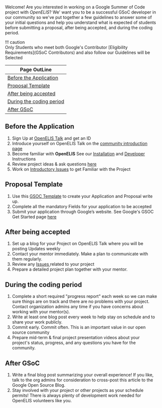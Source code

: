 Welcome! Are you interested in working on a Google Summer of Code project with *OpenELIS*? We' want you to be a successful GSoC developer in our community so we've put together a few guidelines to answer some of your initial questions and help you understand what is expected of students before submitting a proposal, after being accepted, and during the coding period.

!!! caution  
    Only Students who meet both Google's Contributor [Eligibility Requirements](GSoC Contributors) and also follow our Guidelines will be Selected

|Page OutLine|
|--|
|[Before the Application](#before-the-application)|
|[Proposal Template](#proposal-template)|
|[After being accepted](#after-being-accepted)|
|[During the coding period](#during-the-coding-period)|
|[After GSoC](#after-gsoc)|

## Before the Application
 1. Sign Up at [OpenELIS Talk](https://talk.openelis-global.org/) and get an ID 
 1. Introduce yourself on OpenELIS Talk on the [community introduction page](https://talk.openelis-global.org/t/welcome-please-introduce-yourself/155/8)
 1. Become familiar with **OpenELIS**
   See our [Installation](https://docs.openelis-global.org/en/latest/install/) and [Developer](https://docs.openelis-global.org/en/latest/dev_setup/) Instructions
 1. Review project ideas & ask questions [here ](https://github.com/I-TECH-UW/OpenELIS-Global-2/wiki/Google-Summer-of-Code-(GSOC)#selected-projects-for-gsoc-2024) 
1. Work on [Introductory Issues](https://github.com/orgs/I-TECH-UW/projects/6) to get Familiar with the Project 

## Proposal Template 
 1. Use this [GSOC Template](https://docs.google.com/document/d/1nPcu-UMaibHuASPU6sLnG18sf0ZRoh0fEjzeGZvHcYQ/edit#heading=h.3tq62aycf5sk) to create your Application and Proposal write up.  
 1. Complete all the mandatory Fields for your application to be accepted
 1. Submit your application through Google’s website. See Google's GSOC Get Started page [here](https://summerofcode.withgoogle.com/get-started/)

## After being accepted
1. Set up a blog for your Project on OpenELIS Talk where you will be posting Updates weekly
1. Contact your mentor immediately. Make a plan to communicate with them regularly. 
1. Review any [Issues ](https://github.com/orgs/I-TECH-UW/projects/3) related to your project 
1. Prepare a detailed project plan together with your mentor.

## During the coding period
1. Complete a short required "progress report" each week so we can make sure things are on track and there are no problems with your project. Contact organization admins any time if you have concerns about working with your mentor(s).
1. Write at least one blog post every week to help stay on schedule and to share your work publicly.
1. Commit early. Commit often. This is an important value in our open source community 
1. Prepare mid-term & final project presentation videos about your project's status, progress, and any questions you have for the community.

## After GSoC
1. Write a final blog post summarizing your overall experience! If you like, talk to the org admins for consideration to cross-post this article to the Google Open Source Blog.
1. Stay involved with your project or other projects as your schedule permits! There is always plenty of development work needed for OpenELIS volunteers like you.


